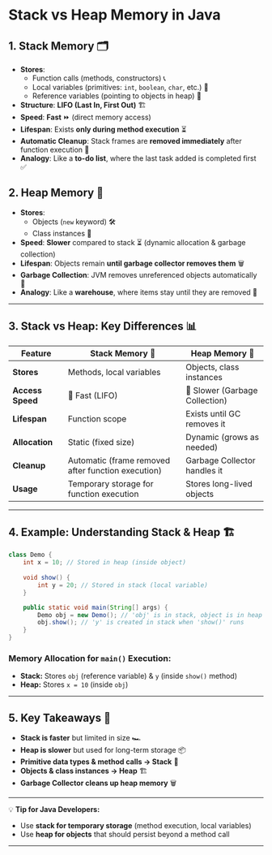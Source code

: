 # Stack vs Heap Memory in Java

## **1. Stack Memory** 🗂️
- **Stores**:
  - Function calls (methods, constructors) 📞
  - Local variables (primitives: `int`, `boolean`, `char`, etc.) 📌
  - Reference variables (pointing to objects in heap) 🎯
- **Structure**: **LIFO (Last In, First Out)** 🏗️
- **Speed**: **Fast** ⏩ (direct memory access)
- **Lifespan**: Exists **only during method execution** ⏳
- **Automatic Cleanup**: Stack frames are **removed immediately** after function execution 🚀
- **Analogy**: Like a **to-do list**, where the last task added is completed first ✅

## **2. Heap Memory** 🏦
- **Stores**:
  - Objects (`new` keyword) 🛠️
  - Class instances 🌱
- **Speed**: **Slower** compared to stack ⏳ (dynamic allocation & garbage collection)
- **Lifespan**: Objects remain **until garbage collector removes them** 🗑️
- **Garbage Collection**: JVM removes unreferenced objects automatically 🧹
- **Analogy**: Like a **warehouse**, where items stay until they are removed 🏢

---

## **3. Stack vs Heap: Key Differences** 📊

| Feature        | Stack Memory 📂       | Heap Memory 🏦        |
|---------------|----------------|----------------|
| **Stores**       | Methods, local variables | Objects, class instances |
| **Access Speed**  | 🚀 Fast (LIFO)   | 🐢 Slower (Garbage Collection) |
| **Lifespan**  | Function scope  | Exists until GC removes it |
| **Allocation**  | Static (fixed size)  | Dynamic (grows as needed) |
| **Cleanup**  | Automatic (frame removed after function execution) | Garbage Collector handles it |
| **Usage** | Temporary storage for function execution | Stores long-lived objects |

---

## **4. Example: Understanding Stack & Heap** 🏗️
```java
class Demo {
    int x = 10; // Stored in heap (inside object)
    
    void show() {
        int y = 20; // Stored in stack (local variable)
    }

    public static void main(String[] args) {
        Demo obj = new Demo(); // 'obj' is in stack, object is in heap
        obj.show(); // 'y' is created in stack when 'show()' runs
    }
}
```
### **Memory Allocation for `main()` Execution:**
- **Stack:** Stores `obj` (reference variable) & `y` (inside `show()` method)
- **Heap:** Stores `x = 10` (inside `obj`)

---

## **5. Key Takeaways** 🎯
- **Stack is faster** but limited in size 🏎️
- **Heap is slower** but used for long-term storage 📦
- **Primitive data types & method calls → Stack** 📂
- **Objects & class instances → Heap** 🏗️
- **Garbage Collector cleans up heap memory** 🗑️

---

💡 **Tip for Java Developers:**
- Use **stack for temporary storage** (method execution, local variables)
- Use **heap for objects** that should persist beyond a method call

---

